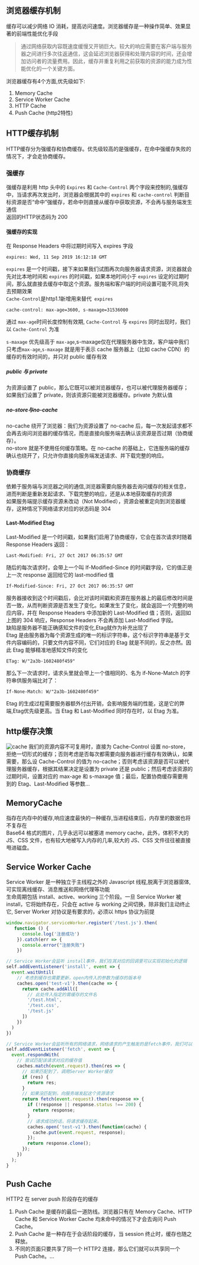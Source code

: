 ## 浏览器缓存机制

缓存可以减少网络 IO 消耗，提高访问速度。浏览器缓存是一种操作简单、效果显著的前端性能优化手段
>通过网络获取内容既速度缓慢又开销巨大。较大的响应需要在客户端与服务器之间进行多次往返通信，这会延迟浏览器获得和处理内容的时间，还会增加访问者的流量费用。因此，缓存并重复利用之前获取的资源的能力成为性能优化的一个关键方面。

浏览器缓存有4个方面,优先级如下:

1. Memory Cache
2. Service Worker Cache
3. HTTP Cache
4. Push Cache (http2特性)

## HTTP缓存机制
HTTP缓存分为强缓存和协商缓存。优先级较高的是强缓存，在命中强缓存失败的情况下，才会走协商缓存。

### 强缓存
强缓存是利用 http 头中的 `Expires` 和 `Cache-Control` 两个字段来控制的,强缓存中，当请求再次发出时，浏览器会根据其中的 `expires` 和 `cache-control` 判断目标资源是否“命中”强缓存，若命中则直接从缓存中获取资源，不会再与服务端发生通信  
返回的HTTP状态码为 200  
#### 强缓存的实现
在 Response Headers 中将过期时间写入 expires 字段
```
expires: Wed, 11 Sep 2019 16:12:18 GMT
```
`expires` 是一个时间戳，接下来如果我们试图再次向服务器请求资源，浏览器就会先对比本地时间和 `expires` 的时间戳，如果本地时间小于 `expires` 设定的过期时间，那么就直接去缓存中取这个资源。服务端和客户端的时间设置可能不同,将失去预期效果  
`Cache-Control`是http1.1新增用来替代` expires`
```
cache-control: max-age=3600, s-maxage=31536000
```
通过 `max-age`时间长度控制有效期, `Cache-Control` 与 `expires` 同时出现时，我们以 `Cache-Control` 为准  

`s-maxage` 优先级高于 `max-age`,s-maxage仅在代理服务器中生效，客户端中我们只考虑`max-age`,`s-maxage` 就是用于表示 cache 服务器上（比如 cache CDN）的缓存的有效时间的，并只对 public 缓存有效  
##### public 与 private
为资源设置了 public，那么它既可以被浏览器缓存，也可以被代理服务器缓存；如果我们设置了 private，则该资源只能被浏览器缓存。private 为默认值

##### no-store与no-cache
no-cache 绕开了浏览器：我们为资源设置了 no-cache 后，每一次发起请求都不会再去询问浏览器的缓存情况，而是直接向服务端去确认该资源是否过期（协商缓存）。  
no-store 就是不使用任何缓存策略。在 no-cache 的基础上，它连服务端的缓存确认也绕开了，只允许你直接向服务端发送请求、并下载完整的响应。

### 协商缓存
依赖于服务端与浏览器之间的通信,浏览器需要向服务器去询问缓存的相关信息，进而判断是重新发起请求、下载完整的响应，还是从本地获取缓存的资源  
如果服务端提示缓存资源未改动（Not Modified），资源会被重定向到浏览器缓存，这种情况下网络请求对应的状态码是 304

#### Last-Modified  Etag
Last-Modified 是一个时间戳，如果我们启用了协商缓存，它会在首次请求时随着 Response Headers 返回：
```
Last-Modified: Fri, 27 Oct 2017 06:35:57 GMT
```
随后的每次请求时，会带上一个叫 If-Modified-Since 的时间戳字段，它的值正是上一次 response 返回给它的 last-modified 值
```
If-Modified-Since: Fri, 27 Oct 2017 06:35:57 GMT
```
服务器接收到这个时间戳后，会比对该时间戳和资源在服务器上的最后修改时间是否一致，从而判断资源是否发生了变化。如果发生了变化，就会返回一个完整的响应内容，并在 Response Headers 中添加新的 Last-Modified 值；否则，返回如上图的 304 响应，Response Headers 不会再添加 Last-Modified 字段。  
缺陷是服务器不能正确感知文件的变化,Etag就作为补充出现了  
Etag 是由服务器为每个资源生成的唯一的标识字符串，这个标识字符串是基于文件内容编码的，只要文件内容不同，它们对应的 Etag 就是不同的，反之亦然。因此 Etag 能够精准地感知文件的变化
```
ETag: W/"2a3b-1602480f459"
```
那么下一次请求时，请求头里就会带上一个值相同的、名为 if-None-Match 的字符串供服务端比对了：
```
If-None-Match: W/"2a3b-1602480f459"
```
Etag 的生成过程需要服务器额外付出开销，会影响服务端的性能，这是它的弊端,Etag优先级更高。当 Etag 和 Last-Modified 同时存在时，以 Etag 为准。

## http缓存决策
![cache](../img/cache.jpg)
我们的资源内容不可复用时，直接为 Cache-Control 设置 no-store，拒绝一切形式的缓存；否则考虑是否每次都需要向服务器进行缓存有效确认，如果需要，那么设 Cache-Control 的值为 no-cache；否则考虑该资源是否可以被代理服务器缓存，根据其结果决定是设置为 private 还是 public；然后考虑该资源的过期时间，设置对应的 max-age 和 s-maxage 值；最后，配置协商缓存需要用到的 Etag、Last-Modified 等参数...

## MemoryCache
指存在内存中的缓存,响应速度最快的一种缓存,当进程结束后，内存里的数据也将不复存在  
Base64 格式的图片，几乎永远可以被塞进 memory cache，此外，体积不大的 JS、CSS 文件，也有较大地被写入内存的几率,较大的 JS、CSS 文件往往被直接甩进磁盘。
## Service Worker Cache
Service Worker 是一种独立于主线程之外的 Javascript 线程,脱离于浏览器窗体,可实现离线缓存、消息推送和网络代理等功能  
生命周期包括 install、active、working 三个阶段。一旦 Service Worker 被 install，它将始终存在，只会在 active 与 working 之间切换，除非我们主动终止它, Server Worker 对协议是有要求的，必须以 https 协议为前提
```js
window.navigator.serviceWorker.register('/test.js').then(
   function () {
      console.log('注册成功')
    }).catch(err => {
      console.error("注册失败")
    })

// Service Worker会监听 install事件，我们在其对应的回调里可以实现初始化的逻辑  
self.addEventListener('install', event => {
  event.waitUntil(
    // 考虑到缓存也需要更新，open内传入的参数为缓存的版本号
    caches.open('test-v1').then(cache => {
      return cache.addAll([
        // 此处传入指定的需缓存的文件名
        '/test.html',
        '/test.css',
        '/test.js'
      ])
    })
  )
})

// Service Worker会监听所有的网络请求，网络请求的产生触发的是fetch事件，我们可以在其对应的监听函数中实现对请求的拦截，进而判断是否有对应到该请求的缓存，实现从Service Worker中取到缓存的目的
self.addEventListener('fetch', event => {
  event.respondWith(
    // 尝试匹配该请求对应的缓存值
    caches.match(event.request).then(res => {
      // 如果匹配到了，调用Server Worker缓存
      if (res) {
        return res;
      }
      // 如果没匹配到，向服务端发起这个资源请求
      return fetch(event.request).then(response => {
        if (!response || response.status !== 200) {
          return response;
        }
        // 请求成功的话，将请求缓存起来。
        caches.open('test-v1').then(function(cache) {
          cache.put(event.request, response);
        });
        return response.clone();
      });
    })
  );
}
```
## Push Cache
HTTP2 在 server push 阶段存在的缓存
1. Push Cache 是缓存的最后一道防线。浏览器只有在 Memory Cache、HTTP Cache 和 Service Worker Cache 均未命中的情况下才会去询问 Push Cache。
2. Push Cache 是一种存在于会话阶段的缓存，当 session 终止时，缓存也随之释放。
3. 不同的页面只要共享了同一个 HTTP2 连接，那么它们就可以共享同一个 Push Cache。...